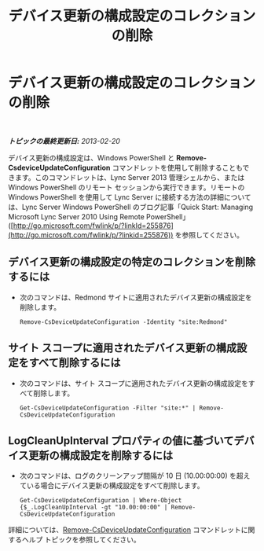 ﻿---
title: デバイス更新の構成設定のコレクションの削除
TOCTitle: デバイス更新の構成設定のコレクションの削除
ms:assetid: 1a649136-34a9-42a7-a5b3-a78bbfe93f36
ms:mtpsurl: https://technet.microsoft.com/ja-jp/library/JJ994019(v=OCS.15)
ms:contentKeyID: 52056546
ms.date: 05/19/2016
mtps_version: v=OCS.15
ms.translationtype: HT
---

# デバイス更新の構成設定のコレクションの削除

 

_**トピックの最終更新日:** 2013-02-20_

デバイス更新の構成設定は、Windows PowerShell と **Remove-CsdeviceUpdateConfiguration** コマンドレットを使用して削除することもできます。このコマンドレットは、Lync Server 2013 管理シェルから、または Windows PowerShell のリモート セッションから実行できます。リモートの Windows PowerShell を使用して Lync Server に接続する方法の詳細については、Lync Server Windows PowerShell のブログ記事「Quick Start: Managing Microsoft Lync Server 2010 Using Remote PowerShell」 ([http://go.microsoft.com/fwlink/p/?linkId=255876](http://go.microsoft.com/fwlink/p/?linkid=255876)) を参照してください。


## デバイス更新の構成設定の特定のコレクションを削除するには

  - 次のコマンドは、Redmond サイトに適用されたデバイス更新の構成設定を削除します。
    
        Remove-CsDeviceUpdateConfiguration -Identity "site:Redmond"

## サイト スコープに適用されたデバイス更新の構成設定をすべて削除するには

  - 次のコマンドは、サイト スコープに適用されたデバイス更新の構成設定をすべて削除します。
    
        Get-CsDeviceUpdateConfiguration -Filter "site:*" | Remove-CsDeviceUpdateConfiguration

## LogCleanUpInterval プロパティの値に基づいてデバイス更新の構成設定を削除するには

  - 次のコマンドは、ログのクリーンアップ間隔が 10 日 (10.00:00:00) を超えている場合にデバイス更新の構成設定をすべて削除します。
    
        Get-CsDeviceUpdateConfiguration | Where-Object {$_.LogCleanUpInterval -gt "10.00:00:00" | Remove-CsDeviceUpdateConfiguration

詳細については、[Remove-CsDeviceUpdateConfiguration](remove-csdeviceupdateconfiguration.md) コマンドレットに関するヘルプ トピックを参照してください。

